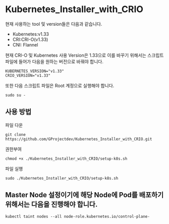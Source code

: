# Kubernetes_Installer_with_CRIO
현재 사용하는 tool 및 version들은 다음과 같습니다.
- Kubernetes:v1.33
- CRI:CRI-O(v1.33)
- CNI: Flannel

현재 CRI-O 및 Kubernetes 사용 Version은 1.33으로 이를 바꾸기 위해서는 스크립트 파일에 들어가 다음을 원하는 버전으로 바꿔야 합니다.
```
KUBERNETES_VERSION="v1.33"
CRIO_VERSION="v1.33"
```
또한 다음 스크립트 파일은 Root 계정으로 실행해야 합니다.
```
sudo su -
``` 
## 사용 방법
파일 다운
```
git clone https://github.com/GProjectdev/Kubernetes_Installer_with_CRIO.git
```

권한부여
```
chmod +x ./Kubernetes_Installer_with_CRIO/setup-k8s.sh
```

파일 실행
```
sudo ./Kubernetes_Installer_with_CRIO/setup-k8s.sh
```

## Master Node 설정이기에 해당 Node에 Pod를 배포하기 위해서는 다음을 진행해야 합니다.
```
kubectl taint nodes --all node-role.kubernetes.io/control-plane-
```
